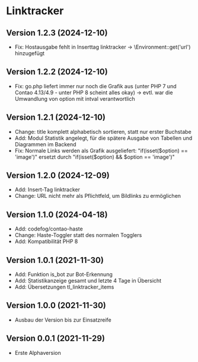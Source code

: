 # Linktracker

## Version 1.2.3 (2024-12-10)

* Fix: Hostausgabe fehlt in Inserttag linktracker -> \Environment::get('url') hinzugefügt

## Version 1.2.2 (2024-12-10)

* Fix: go.php liefert immer nur noch die Grafik aus (unter PHP 7 und Contao 4.13/4.9 - unter PHP 8 scheint alles okay) -> evtl. war die Umwandlung von option mit intval verantwortlich

## Version 1.2.1 (2024-12-10)

* Change: title komplett alphabetisch sortieren, statt nur erster Buchstabe
* Add: Modul Statistik angelegt, für die spätere Ausgabe von Tabellen und Diagrammen im Backend
* Fix: Normale Links werden als Grafik ausgeliefert: "if(isset($option) == 'image')" ersetzt durch "if(isset($option) && $option == 'image')"

## Version 1.2.0 (2024-12-09)

* Add: Insert-Tag linktracker
* Change: URL nicht mehr als Pflichtfeld, um Bildlinks zu ermöglichen

## Version 1.1.0 (2024-04-18)

* Add: codefog/contao-haste
* Change: Haste-Toggler statt des normalen Togglers
* Add: Kompatibilität PHP 8

## Version 1.0.1 (2021-11-30)

* Add: Funktion is_bot zur Bot-Erkennung
* Add: Statistikanzeige gesamt und letzte 4 Tage in Übersicht
* Add: Übersetzungen tl_linktracker_items

## Version 1.0.0 (2021-11-30)

* Ausbau der Version bis zur Einsatzreife

## Version 0.0.1 (2021-11-29)

* Erste Alphaversion
